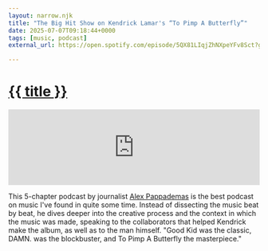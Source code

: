 ```yaml
---
layout: narrow.njk
title: "The Big Hit Show on Kendrick Lamar's “To Pimp A Butterfly”"
date: 2025-07-07T09:18:44+0000
tags: [music, podcast]
external_url: https://open.spotify.com/episode/5QX81LIqjZhNXpeYFv8Sct?go=1&sp_cid=0173d8558c87a3a2bad9dee307089d15&utm_source=embed_player_p&utm_medium=desktop&ref=daniel.pizza

---
```


<h1><a href="{{ external_url }}">{{ title }}</a></h1>

<iframe class="mt-7" style="border-radius:0px!important" src="https://open.spotify.com/embed/episode/5QX81LIqjZhNXpeYFv8Sct?utm_source=generator&theme=0" width="100%" height="152" frameBorder="0" allowfullscreen="" allow="autoplay; clipboard-write; encrypted-media; fullscreen; picture-in-picture" loading="lazy"></iframe>

This 5-chapter podcast by journalist [Alex Pappademas](https://twitter.com/pappademas?ref=daniel.pizza "Alex Pappademas on Twitter") is the best podcast on music I've found in quite some time. Instead of dissecting the music beat by beat, he dives deeper into the creative process and the context in which the music was made, speaking to the collaborators that helped Kendrick make the album, as well as to the man himself. "Good Kid was the classic, DAMN. was the blockbuster, and To Pimp A Butterfly the masterpiece."
